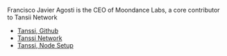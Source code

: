 Francisco Javier Agosti is the CEO of Moondance Labs, a core contributor to Tansii Network

- [Tanssi, Github](https://github.com/moondance-labs/tanssi)
- [Tanssi Network](https://apps.tanssi.network/)
- [Tanssi, Node Setup](https://docs.tanssi.network/node-operators/appchain-node/)
